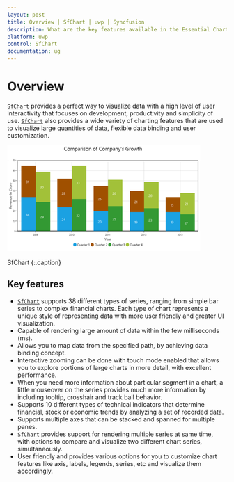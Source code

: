 ```yaml
---
layout: post
title: Overview | SfChart | uwp | Syncfusion
description: What are the key features available in the Essential Chart for UWP.
platform: uwp
control: SfChart
documentation: ug
---
```


# Overview

[`SfChart`](https://help.syncfusion.com/cr/cref_files/uwp/Syncfusion.SfChart.UWP~Syncfusion.UI.Xaml.Charts.SfChart.html) provides a perfect way to visualize data with a high level of user interactivity that focuses on development, productivity and simplicity of use. [`SfChart`](https://help.syncfusion.com/cr/cref_files/uwp/Syncfusion.SfChart.UWP~Syncfusion.UI.Xaml.Charts.SfChart.html) also provides a wide variety of charting features that are used to visualize large quantities of data, flexible data binding and user customization.



![](Overview_images/Overview_img1.png)



SfChart
{:.caption}



## Key features

* [`SfChart`](https://help.syncfusion.com/cr/cref_files/uwp/Syncfusion.SfChart.UWP~Syncfusion.UI.Xaml.Charts.SfChart.html) supports 38 different types of series, ranging from simple bar series to complex financial charts. Each type of chart represents a unique style of representing data with more user friendly and greater UI visualization.
* Capable of rendering large amount of data within the few milliseconds (ms). 
* Allows you to map data from the specified path, by achieving data binding concept.
* Interactive zooming can be done with touch mode enabled that allows you to explore portions of large charts in more detail, with excellent performance.
* When you need more information about particular segment in a chart, a little mouseover on the series provides much more information by including tooltip, crosshair and track ball behavior.
* Supports 10 different types of technical indicators that determine financial, stock or economic trends by analyzing a set of recorded data. 
* Supports multiple axes that can be stacked and spanned for multiple panes.
* [`SfChart`](https://help.syncfusion.com/cr/cref_files/uwp/Syncfusion.SfChart.UWP~Syncfusion.UI.Xaml.Charts.SfChart.html) provides support for rendering multiple series at same time, with options to compare and visualize two different chart series, simultaneously.
* User friendly and provides various options for you to customize chart features like axis, labels, legends, series, etc and visualize them accordingly. 



